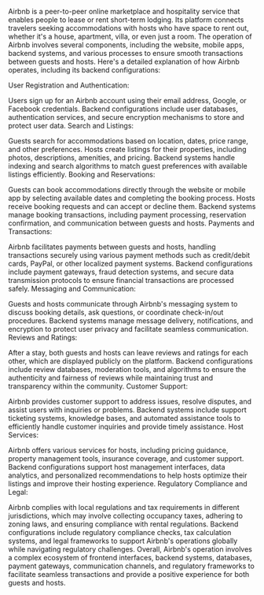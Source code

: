 Airbnb is a peer-to-peer online marketplace and hospitality service that enables people to lease or rent short-term lodging. Its platform connects travelers seeking accommodations with hosts who have space to rent out, whether it's a house, apartment, villa, or even just a room. The operation of Airbnb involves several components, including the website, mobile apps, backend systems, and various processes to ensure smooth transactions between guests and hosts. Here's a detailed explanation of how Airbnb operates, including its backend configurations:

User Registration and Authentication:

Users sign up for an Airbnb account using their email address, Google, or Facebook credentials.
Backend configurations include user databases, authentication services, and secure encryption mechanisms to store and protect user data.
Search and Listings:

Guests search for accommodations based on location, dates, price range, and other preferences.
Hosts create listings for their properties, including photos, descriptions, amenities, and pricing.
Backend systems handle indexing and search algorithms to match guest preferences with available listings efficiently.
Booking and Reservations:

Guests can book accommodations directly through the website or mobile app by selecting available dates and completing the booking process.
Hosts receive booking requests and can accept or decline them.
Backend systems manage booking transactions, including payment processing, reservation confirmation, and communication between guests and hosts.
Payments and Transactions:

Airbnb facilitates payments between guests and hosts, handling transactions securely using various payment methods such as credit/debit cards, PayPal, or other localized payment systems.
Backend configurations include payment gateways, fraud detection systems, and secure data transmission protocols to ensure financial transactions are processed safely.
Messaging and Communication:

Guests and hosts communicate through Airbnb's messaging system to discuss booking details, ask questions, or coordinate check-in/out procedures.
Backend systems manage message delivery, notifications, and encryption to protect user privacy and facilitate seamless communication.
Reviews and Ratings:

After a stay, both guests and hosts can leave reviews and ratings for each other, which are displayed publicly on the platform.
Backend configurations include review databases, moderation tools, and algorithms to ensure the authenticity and fairness of reviews while maintaining trust and transparency within the community.
Customer Support:

Airbnb provides customer support to address issues, resolve disputes, and assist users with inquiries or problems.
Backend systems include support ticketing systems, knowledge bases, and automated assistance tools to efficiently handle customer inquiries and provide timely assistance.
Host Services:

Airbnb offers various services for hosts, including pricing guidance, property management tools, insurance coverage, and customer support.
Backend configurations support host management interfaces, data analytics, and personalized recommendations to help hosts optimize their listings and improve their hosting experience.
Regulatory Compliance and Legal:

Airbnb complies with local regulations and tax requirements in different jurisdictions, which may involve collecting occupancy taxes, adhering to zoning laws, and ensuring compliance with rental regulations.
Backend configurations include regulatory compliance checks, tax calculation systems, and legal frameworks to support Airbnb's operations globally while navigating regulatory challenges.
Overall, Airbnb's operation involves a complex ecosystem of frontend interfaces, backend systems, databases, payment gateways, communication channels, and regulatory frameworks to facilitate seamless transactions and provide a positive experience for both guests and hosts.
